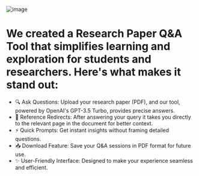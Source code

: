 ![image](https://github.com/user-attachments/assets/c210fa7b-d4a2-4320-ad1e-fd80d7d91ec4)
<h1>We created a Research Paper Q&A Tool that simplifies learning and exploration for students and researchers. Here's what makes it stand out:</h1>
<ul>
  <li>🔍 Ask Questions: Upload your research paper (PDF), and our tool, powered by OpenAI's GPT-3.5 Turbo, provides precise answers.</li>
  <li>📄 Reference Redirects: After answering your query it takes you directly to the relevant page in the document for better context.</li>
  <li>⚡ Quick Prompts: Get instant insights without framing detailed questions.</li>
  <li>📥 Download Feature: Save your Q&A sessions in PDF format for future use.</li>
  <li>✨ User-Friendly Interface: Designed to make your experience seamless and efficient.</li>
</ul>

